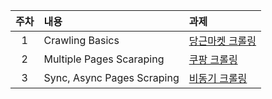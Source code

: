 | 주차 |  내용  |  과제  |
|:---:|:--|:--|
|1| Crawling Basics | [당근마켓 크롤링](crawling_assignments/week1/README.md)|
|2| Multiple Pages Scaraping  | [쿠팡 크롤링](crawling_assignments/week2/README.md)|
|3| Sync, Async Pages Scraping| [비동기 크롤링](crawling_assignments/week3/README.md)|
